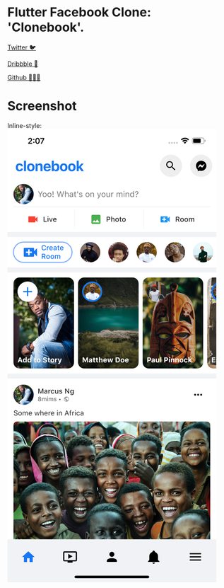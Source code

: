 # Flutter Facebook Clone: 'Clonebook'.

[Twitter 🐦](https://twitter.com/mallenkb)

[Dribbble 🎨](https://dribbble.com/mallenkb)

[Github 👨🏾‍💻](https://github.com/mallenkb)

# Screenshot
Inline-style: 
![alt text](lib/screenshot/clonebook.png "Clonebook Screenshot")
